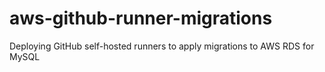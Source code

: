# aws-github-runner-migrations
Deploying GitHub self-hosted runners to apply migrations to AWS RDS for MySQL
